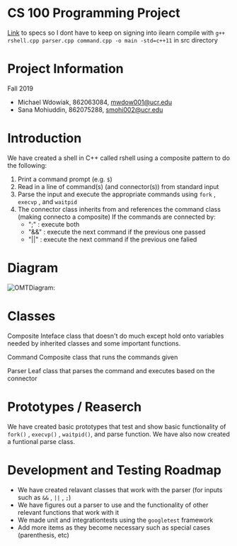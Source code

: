 # CS 100 Programming Project

[Link](https://docs.google.com/document/d/1s2KtW2oBfghC4v9x3tm3DPjYiKK5R0QllsNlExJ0rt4/edit) to specs so I dont have to keep on signing into ilearn
compile with `g++ rshell.cpp parser.cpp command.cpp -o main -std=c++11` in src directory

<h1> Project Information </h1>
Fall 2019

* Michael Wdowiak, 862063084, mwdow001@ucr.edu 
* Sana Mohiuddin, 862075288, smohi002@ucr.edu

<h1> Introduction </h1>
We have created a shell in C++ called rshell using a composite pattern to do the following: 

1. Print a command prompt (e.g. `$`)
2. Read in a line of command(s) (and connector(s)) from standard input
3. Parse the input and execute the appropriate commands using `fork` , `execvp` , and `waitpid` 
4. The connector class inherits from and references the command class (making connecto a composite) If the commands are connected by:
    * ";" : execute both
    * "&&" :  execute the next command if the previous one passed
    * "||" : execute the next command if the previous one falied

<h1> Diagram </h1>

![OMTDiagram: ](https://github.com/cs100/assignment-michael_sana/blob/master/images/RShell_OMT_Diagram.png)
<h1> Classes </h1>

Composite
Inteface class that doesn't do much except hold onto variables needed by inherited classes and some important functions.

Command
Composite class that runs the commands given

Parser
Leaf class that parses the command and executes based on the connector

<h1> Prototypes / Reaserch </h1>

We have created basic prototypes that test and show basic functionality of `fork()` , `execvp()` , `waitpid()`, and parse function.
We have also now created a funtional parse class.

<h1> Development and Testing Roadmap </h1>

* We have created relavant classes that work with the parser (for inputs such as `&&` , `||` , `;`)
* We have figures out a parser to use and the functionality of other relevant functions that work with it
* We made unit and integrationtests using the `googletest` framework
* Add more items as they become necessary such as special cases (parenthesis, etc)
